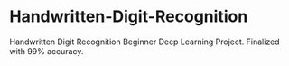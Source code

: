 # Handwritten-Digit-Recognition
Handwritten Digit Recognition Beginner Deep Learning Project. Finalized with 99% accuracy.
